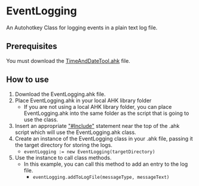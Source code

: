 # EventLogging 
An Autohotkey Class for logging events in a plain text log file. 
## Prerequisites 
You must download the [TimeAndDateTool.ahk](https://github.com/KapFlagon/AHK_TimeAndDateTool) file. 
## How to use
1. Download the EventLogging.ahk file.
2. Place EventLogging.ahk in your local AHK library folder 
    - If you are not using a local AHK library folder, you can place EventLogging.ahk into the same folder as the script that is going to use the class. 
3. Insert an appropriate ["#Include"](https://www.autohotkey.com/docs/commands/_Include.htm) statement near the top of the .ahk script which will use the EventLogging.ahk class. 
4. Create an instance of the EventLogging class in your .ahk file, passing it the target directory for storing the logs.
    - `eventLogging := new EventLogging(targetDirectory)`
5. Use the instance to call class methods.
    - In this example, you can call this method to add an entry to the log file.
        - `eventLogging.addToLogFile(messageType, messageText)`